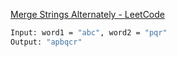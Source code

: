 [Merge Strings Alternately - LeetCode](https://leetcode.com/problems/merge-strings-alternately/?envType=study-plan-v2&envId=leetcode-75)

```sh
Input: word1 = "abc", word2 = "pqr"
Output: "apbqcr"
```
